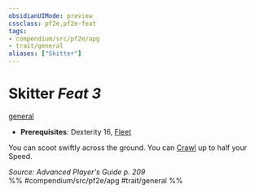 ```yaml
---
obsidianUIMode: preview
cssclass: pf2e,pf2e-feat
tags:
- compendium/src/pf2e/apg
- trait/general
aliases: ["Skitter"]
---
```

# Skitter  *Feat 3*  
[general](../../rules/traits/general.md)  

- **Prerequisites**: Dexterity 16, [Fleet](fleet.md)

You can scoot swiftly across the ground. You can [Crawl](../../rules/actions/crawl.md) up to half your Speed.

*Source: Advanced Player's Guide p. 209*  
%% #compendium/src/pf2e/apg #trait/general %%